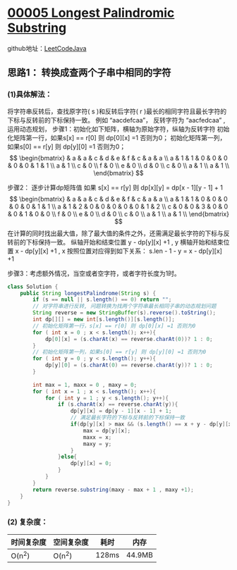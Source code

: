 # [00005 Longest Palindromic Substring](https://leetcode.com/problems/longest-palindromic-substring/)
github地址：[LeetCodeJava](https://github.com/binggouxsm/LeetCodeJava)

## 思路1： 转换成查两个子串中相同的字符
### (1)具体解法：
将字符串反转后，查找原字符( s )和反转后字符( r )最长的相同字符且最长字符的下标与反转前的下标保持一致。
例如 “aacdefcaa”， 反转字符为 “aacfedcaa” ,运用动态规划，
步骤1：初始化如下矩阵，横轴为原始字符，纵轴为反转字符
初始化矩阵第一行，如果s\[x] == r\[0] 则 dp\[0]\[x] =1 否则为0；
初始化矩阵第一列，如果s\[0] == r\[y] 则 dp\[y]\[0] =1 否则为0；
$$
 \begin{bmatrix}
      & a & a & c & d & e & f & c & a & a \\
   a & 1 & 1 & 0 & 0 & 0 & 0 & 0 & 1  & 1 \\
   a & 1 \\
   c & 0 \\
   f & 0 \\
   e & 0 \\
   d & 0 \\
   c & 0 \\
   a & 1 \\
   a & 1 \\
  \end{bmatrix}
$$

步骤2： 逐步计算dp矩阵值
如果 s\[x] == r\[y] 则 dp\[x]\[y] =  dp\[x - 1]\[y - 1] + 1
$$
 \begin{bmatrix}
      & a & a & c & d & e & f & c & a & a \\
   a & 1 & 1 & 0 & 0 & 0 & 0 & 0 & 1  & 1 \\
   a & 1 & 2 & 0 & 0 & 0 & 0 & 0 & 1  & 2 \\
   c & 0 & 0 & 3 & 0 & 0 & 0 & 1 & 0  & 0 \\
   f & 0 \\
   e & 0 \\
   d & 0 \\
   c & 0 \\
   a & 1 \\
   a & 1 \\
  \end{bmatrix}
$$
在计算的同时找出最大值，除了最大值的条件之外，还需满足最长字符的下标与反转前的下标保持一致。
纵轴开始和结束位置 y - dp\[y]\[x] +1 , y
横轴开始和结束位置 x - dp\[y]\[x] +1 , x
按照位置对应得到如下关系： s.len - 1 - y = x - dp\[y]\[x] +1

步骤3：考虑额外情况，当空或者空字符，或者字符长度为1时。

```java
class Solution {
    public String longestPalindrome(String s) {
        if (s == null || s.length() == 0) return "";
        // 对字符串进行反转, 问题转换为找两个字符串最长相同子串的动态规划问题
        String reverse = new StringBuffer(s).reverse().toString();
        int dp[][] = new int[s.length()][s.length()];
        // 初始化矩阵第一行，s[x] == r[0] 则 dp[0][x] =1 否则为0
        for ( int x = 0 ; x < s.length(); x++){
            dp[0][x] = (s.charAt(x) == reverse.charAt(0))? 1 : 0;
        }
        // 初始化矩阵第一列，如果s[0] == r[y] 则 dp[y][0] =1 否则为0
        for ( int y = 0 ; y < s.length(); y++){
            dp[y][0] = (s.charAt(0) == reverse.charAt(y))? 1 : 0;
        }
        
        int max = 1, maxx = 0 , maxy = 0;
        for ( int x = 1 ; x < s.length(); x++){
            for ( int y = 1 ; y < s.length(); y++){
                if (s.charAt(x) == reverse.charAt(y)){
                    dp[y][x] = dp[y - 1][x - 1] + 1;
                    // 满足最长字符的下标与反转前的下标保持一致
                    if(dp[y][x] > max && (s.length() == x + y - dp[y][x] + 2 )){
                        max = dp[y][x];
                        maxx = x;
                        maxy = y;
                    }
                }else{
                    dp[y][x] = 0;
                }
            }
        }
        return reverse.substring(maxy - max + 1 , maxy +1); 
    }
}
```

### (2) 复杂度：
时间复杂度| 空间复杂度 | 耗时 | 内存
--- | --- | --- | ---
O(n<sup>2</sup>) | O(n<sup>2</sup>) | 128ms | 44.9MB
